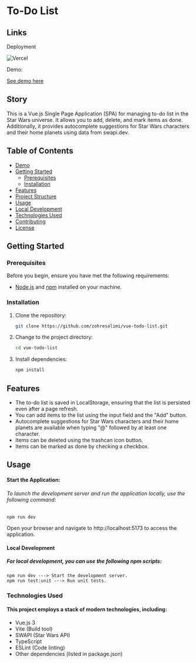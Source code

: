 # To-Do List

## Links
Deployment 

![Vercel](https://vercelbadge.vercel.app/api/zohresalimi/vue-todo-list)

Demo: 

[See demo here](https://vue-todo-list-ghus.vercel.app/)

## Story
This is a Vue.js Single Page Application (SPA) for managing to-do list in the Star Wars universe. It allows you to add, delete, and mark items as done. Additionally, it provides autocomplete suggestions for Star Wars characters and their home planets using data from swapi.dev.

## Table of Contents

- [Demo](#demo)
- [Getting Started](#getting-started)
  - [Prerequisites](#prerequisites)
  - [Installation](#installation)
- [Features](#features)
- [Project Structure](#project-structure)
- [Usage](#usage)
- [Local Development](#local-development)
- [Technologies Used](#technologies-used)
- [Contributing](#contributing)
- [License](#license)

## Getting Started

### Prerequisites

Before you begin, ensure you have met the following requirements:

- [Node.js](https://nodejs.org/) and [npm](https://www.npmjs.com/) installed on your machine.

### Installation

1. Clone the repository:

   ```sh
   git clone https://github.com/zohresalimi/vue-todo-list.git

   ```

2. Change to the project directory:

   ```sh
   cd vue-todo-list
   ```

3. Install dependencies:

   ```sh
   npm install
   ```

## Features

- The to-do list is saved in LocalStorage, ensuring that the list is persisted even after a page refresh.
- You can add items to the list using the input field and the "Add" button.
- Autocomplete suggestions for Star Wars characters and their home planets are available when typing "@" followed by at least one character.
- Items can be deleted using the trashcan icon button.
- Items can be marked as done by checking a checkbox.

## Usage

#### Start the Application:

###### To launch the development server and run the application locally, use the following command:

    npm run dev

Open your browser and navigate to http://localhost:5173 to access the application.

#### Local Development

##### For local development, you can use the following npm scripts:

    npm run dev ---> Start the development server.
    npm run test:unit ---> Run unit tests.

### Technologies Used

#### This project employs a stack of modern technologies, including:

- Vue.js 3
- Vite (Build tool)
- SWAPI (Star Wars API)
- TypeScript
- ESLint (Code linting)
- Other dependencies (listed in package.json)
